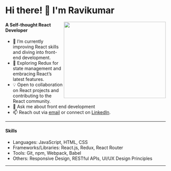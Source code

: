 # Hi there! 👋 I'm Ravikumar
<img align="right" width="320" height="240" src="https://github.com/im-ravira/im-ravira/assets/121996576/a61e57fb-42d2-4f9e-992e-bc444548f472">

#### A Self-thought React Developer
- 🚀  I’m currently improving React skills and diving into front-end development.
- 🌱 Exploring Redux for state management and embracing React’s latest features.
- 💡 Open to collaboration on React projects and contributing to the React community.
- 💬  Ask me about front end development
- 📫 Reach out via [email](imravira@gmail.com) or connect on [LinkedIn](https://www.linkedin.com/in/imravira/).
---

#### Skills
- Languages: JavaScript, HTML, CSS
- Frameworks/Libraries: React.js, Redux, React Router
- Tools: Git, npm, Webpack, Babel
- Others: Responsive Design, RESTful APIs, UI/UX Design Principles
---







